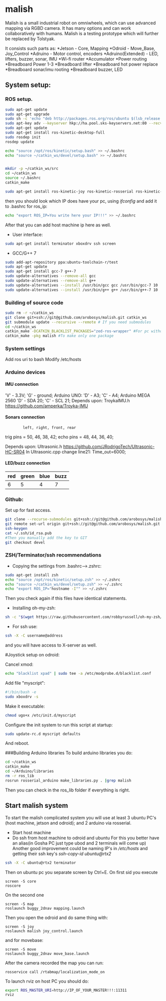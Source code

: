 # malish  
Malish is a small industrial robot on omniwheels, which can use advanced mapping via RGBD camera.
It has many options and can work collaboratively with humans.
Malish is a testing prototype which will further be replaced by Tolstyak.

It consists such parts as:
*Jetson - Core, Mapping
*Odroid - Move_Base, Joy_Control
*Adruino - Motor control, encoders
*Adruino(Extended) - LED, lifters, buzzer, sonar, IMU
*Wi-fi router
*Accumulator
*Power routing
*Breadboard Power 1-3
*Breadboard lifter
*Breadboard hot power replace
*Breadboard sonar/imu rooting
*Breadboard buzzer, LED

## System setup:

### ROS setup.

```bash
sudo apt-get update
sudo apt-get upgrade
sudo sh -c 'echo "deb http://packages.ros.org/ros/ubuntu $(lsb_release -sc) main" > /etc/apt/sources.list.d/ros-latest.list'
sudo apt-key adv --keyserver hkp://ha.pool.sks-keyservers.net:80 --recv-key 421C365BD9FF1F717815A3895523BAEEB01FA116
sudo apt-get update
sudo apt-get install ros-kinetic-desktop-full
sudo rosdep init
rosdep update

echo "source /opt/ros/kinetic/setup.bash" >> ~/.bashrc
echo "source ~/catkin_ws/devel/setup.bash" >> ~/.bashrc


mkdir -p ~/catkin_ws/src
cd ~/catkin_ws
source ~/.bashrc
catkin_make

sudo apt-get install ros-kinetic-joy ros-kinetic-rosserial ros-kinetic-pcl-ros ros-kinetic-tf2-geometry-msgs ros-kinetic-rtabmap ros-kinetic-rtabmap-ros ros-kinetic-urg-node ros-kinetic-image-view ros-kinetic-robot-localization ros-kinetic-move-base ros-kinetic-teb-local-planner ros-kinetic-global-planner ros-kinetic-teb-local-planner ros-kinetic-range-sensor-layer ros-kinetic-eband-local-planner
```
then you should look which IP does have your pc, using *ifconfig* and add it to .bashrc for ros_ip:
```bash
echo "export ROS_IP=You write here your IP!!!" >> ~/.bashrc
```

After that you can add host machine ip here as well.

* User interface:

```bash
sudo apt-get install terminator xboxdrv ssh screen
```

* GCC/G++ 7

```bash
sudo add-apt-repository ppa:ubuntu-toolchain-r/test
sudo apt-get update
sudo apt-get install gcc-7 g++-7
sudo update-alternatives --remove-all gcc
sudo update-alternatives --remove-all g++
sudo update-alternatives --install /usr/bin/gcc gcc /usr/bin/gcc-7 10
sudo update-alternatives --install /usr/bin/g++ g++ /usr/bin/g++-7 10
```

### Building of source code

```bash
sudo rm -r ~/catkin_ws
git clone git+ssh://git@github.com/arobosys/malish.git catkin_ws
git submodule update --recursive --remote # If you need submodules
cd ~/catkin_ws
catkin_make -DCATKIN_BLACKLIST_PACKAGES="zed-ros-wrapper" #For pc without cuda
catkin_make -pkg malish #To make only one package
```

### System settings
Add ros uri to bash
Modify /etc/hosts

### Arduino devices  
#### IMU connection  
'V' - 3.3V; 
'G' - ground; 
Arduino UNO: 
'D' - A3; 
'C' - A4; 
Arduino MEGA 2560 
'D' - SDA 20; 
'C' - SCL 21; 
Depends upon: 
TroykaIMU.h https://github.com/amperka/Troyka-IMU 

#### Sonars connection 
            left, right, front, rear   
trig pins =   50,    46,    38,   42; 
echo pins =   48,    44,    36,   40; 

Depends upon:
Ultrasonic.h https://github.com/JRodrigoTech/Ultrasonic-HC-SR04
In Ultrasonic.cpp change line21: Time_out=6000;

#### LED/buzz connection  
red | green  | blue | buzz
--- | ------ | ---- | ----
6   |   5    |  4   | 7

### Github:
Set up for fast access.
```bash
git clone --recurse-submodules git+ssh://git@github.com/arobosys/malish.git catkin_ws #With submodules (like ZED-wrapper)
git remote set-url origin git+ssh://git@github.com/arobosys/malish.git
ssh-keygen
cat ~/.ssh/id_rsa.pub
#Then you manually add the key to GIT
git checkout devel
```

### ZSH/Terminator/ssh recommendations
* Copying the settings from .bashrc-->.zshrc:
```bash
sudo apt-get install zsh
echo "source /opt/ros/kinetic/setup.zsh" >> ~/.zshrc
echo "source ~/catkin_ws/devel/setup.zsh" >> ~/.zshrc
echo "export ROS_IP="hostname -I"" >> ~/.zshrc
```
Then you check again if this files have identical statements.

* Installing oh-my-zsh:
```bash
sh -c "$(wget https://raw.githubusercontent.com/robbyrussell/oh-my-zsh/master/tools/install.sh -O -)"
```
* For ssh use: 
```bash
ssh -X -C username@address
```
and you will have access to X-server as well. 

#Joystick setup on odroid:

Cancel xmod:
```bash
echo "blacklist xpad" | sudo tee -a /etc/modprobe.d/blacklist.conf
```

Add file "myscript":
```bash
#!/bin/bash -e
sudo xboxdrv -s
```

Make it executable:
```bash
chmod ugo+x /etc/init.d/myscript
```

Configure the init system to run this script at startup:
```bash
sudo update-rc.d myscript defaults
```
And reboot.

###Building Arduino libraries
To build arduino libraries you do:
```bash
cd ~/catkin_ws
catkin_make
cd ~/Arduino/libraries
rm -r ros_lib
rosrun rosserial_arduino make_libraries.py . |grep malish
```
Then you can check in the ros_lib folder if everything is right.
## Start malish system
To start the malish complicated system you will use at least 3 ubuntu PC's (host machine, jetson and odroid); and 2 arduino via rosserial.
* Start host machine
* Do ssh from host machine to odroid and ubuntu
For this you better have an alias(in Gosha PC just type ubod and 2 terminals will come up)
Another good improvement could be naming IP's in */etc/hosts* and getting their ssh key's *ssh-copy-id ubuntu@rtx2*
```bash
ssh -X -C ubuntu@rtx2 terminator
```
Then on ubuntu pc you separate screen by Ctrl+E.
On first sid you execute
```
screen -S core
roscore
```
On the second one
```
screen -S map
roslaunch buggy_2dnav mapping.launch
```

Then you open the odroid and do same thing with: 
```
screen -S joy
roslaunch malish joy_control.launch
```
and for movebase:
```
screen -S move
roslaunch buggy_2dnav move_base.launch
``` 

After the camera recorded the map you can run:
```
rosservice call /rtabmap/localization_mode_on
``` 

To launch rviz on host PC you should do:
```bash 
export ROS_MASTER_URI=http://IP_OF_YOUR_MASTER!!!:11311
rviz
``` 



